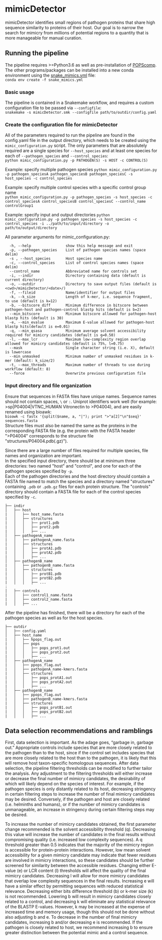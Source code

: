 # mimicDetector
mimicDetector identifies small regions of pathogen proteins that share high sequence similarity to proteins of their host. Our goal is to narrow the search for mimicry from millions of potential regions to a quantity that is more manageable for manual curation. 

## Running the pipeline
The pipeline requires >=Python3.6 as well as pre-installation of [POPScomp](https://github.com/Fraternalilab/POPScomp). The other programs/packages can be installed into a new conda environment using the [snake_mimics.yml]() file:  
`conda env create -f snake_mimics.yml`

### Basic usage
The pipeline is contained in a Snakemake workflow, and requires a custom configuration file to be passed via `--configfile`:  
`snakemake -s mimicDetector.smk --configfile path/to/outdir/config.yaml`

### Create the configuration file for mimicDetector
All of the parameters required to run the pipeline are found in the config.yaml file in the output directory, which needs to be created using the `mimic_configuration.py` script. The only parameters that are absolutely required are a single species for `--host_species` and at least one species for each of `--pathogen_species` and `--control_species`:  
`python mimic_configuration.py -p PATHOGEN(S) -s HOST -c CONTROL(S)`  

Example: specify multiple pathogen species 
`python mimic_configuration.py -p pathogen_speciesA pathogen_speciesB pathogen_speciesC -s host_species -c control_species`  

Example: specify multiple control species with a specific control group name  
`python mimic_configuration.py -p pathogen_species -s host_species -c control_speciesA control_speciesB control_speciesC --control_name controlGroup1`  

Example: specify input and output directories
`python mimic_configuration.py -p pathogen_species -s host_species -c control_species -i ../path/to/input/directory -o path/to/output/directory`



All parameter arguments for mimic_configuration.py:
```
  -h, --help                show this help message and exit
  -p, --pathogen_species    List of pathogen species names (space delim)
  -s , --host_species       Host species name
  -c, --control_species     List of control species names (space delim)
  --control_name            Abbreviated name for controls set
  -i, --indir               Directory containing data (default is current directory)
  -o, --outdir              Directory to save output files (default is <cwd>/mimicDetector/<date>/)
  -f, --fileid              Name/identifier for output files
  -k, --k_size              Length of k-mer, i.e. sequence fragment, to use (default is k=12)
  -b, --bitscore_diff       Minimum difference in bitscore between pathogen-host and pathogen-control blastp hits (default is b=2)
  --min_bitscore            Minimum bitscore allowed for pathogen-host blastp hits (default is 30)
  -e, --min_evalue          Maximum E-value allowed for pathogen-host blastp hits(default is e=0.01)
  -q, --min_qsasa           Minimum average solvent accessibility required for mimicry candidates (default is q=0.50)
  -l, --max_lcr             Maximum low-complexity region overlap allowed for mimicry candidates (default is 75%, l=0.75)
  --mask                    Single character string (i.e. X), default is lowercase
  --min_unmasked            Minimum number of unmasked residues in k-mer (default: k_size/2)
  -t, --max_threads         Maximum number of threads to use during workflow (default: 8)
  --force                   Overwrite previous configuration file
```

### Input directory and file organization
Ensure that sequences in FASTA files have unique names. Sequence names should not contain spaces, `\` or `:`. Uniprot identifiers work well (for example: >sp|P04004|VTNC_HUMAN Vitronectin to >P04004), and are easily renamed using bioawk:  
`bioawk -c fastx '{split($name, a, "|"); print ">"a[2]"\n"$seq}' sequences.fasta`  
Structure files must also be named the same as the proteins in the corresponding FASTA file (e.g. the protein with the FASTA header ">P04004" corresponds to the structure file "structures/P04004.pdb(.gz)"). 

Since there are a large number of files required for multiple species, file names and organization are important.  
In the specified input directory, there should be at minimum three directories: two named "host" and "control", and one for each of the pathogen species specified by `-p`.  
Each of the pathogen directories and the host directory should contain a FASTA file named to match the species and a directory named "structures" containing `.pdb` or `.pdb.gz` files for each protein structure. 
The "controls" directory should contain a FASTA file for each of the control species specified by `-c`. 
```
├── indir  
│   ├── host  
|   │   ├── host_name.fasta  
|   │   ├── structures  
|   │   │   ├── prot1.pdb  
|   │   │   ├── prot2.pdb  
|   │   │   ├── ...  
│   ├── pathogenA_name
|   │   ├── pathogenA_name.fasta
|   │   ├── structures
|   │   │   ├── protA1.pdb
|   │   │   ├── protA2.pdb
|   │   │   ├── ...
│   ├── pathogenB_name
|   │   ├── pathogenB_name.fasta
|   │   ├── structures
|   │   │   ├── protB1.pdb
|   │   │   ├── protB2.pdb
|   │   │   ├── ...
:
│   ├── controls
|   │   ├── control1_name.fasta
|   │   ├── control2_name.fasta
|   │   ├── ...
```
After the pipeline has finished, there will be a directory for each of the pathogen species as well as for the host species. 
```
├── outdir
│   ├── config.yaml
│   ├── host_name
|   │   ├── hpops_flag.out
|   │   ├── pops
|   │   │   ├── pops_prot1.out
|   │   │   ├── pops_prot2.out
|   │   │   ├── ...
│   ├── pathogenA_name
|   │   ├── ppops_flag.out
|   │   ├── pathogenA_name-kmers.fasta
|   │   ├── structures
|   │   │   ├── pops_protA1.out
|   │   │   ├── pops_protA2.out
|   │   │   ├── ...
│   ├── pathogenB_name
|   │   ├── ppops_flag.out
|   │   ├── pathogenB_name-kmers.fasta
|   │   ├── structures
|   │   │   ├── pops_protB1.out
|   │   │   ├── pops_protB2.out
|   │   │   ├── ...
```


## Data selection recommendations and ramblings
First, data selection is important. As the adage goes, “garbage in, garbage out.” Appropriate controls include species that are more closely related to the pathogen than to the host, since if the control set includes species that are more closely related to the host than to the pathogen, it is likely that this will remove host taxon-specific homologous sequences. 
After data selection, the pipeline filtering thresholds can be modified to further tailor the analysis. Any adjustment to the filtering thresholds will either increase or decrease the final number of mimicry candidates, the desirability of which will likely depend on the species of interest. For example, if the pathogen species is only distantly related to its host, decreasing stringency in certain filtering steps to increase the number of final mimicry candidates may be desired. Conversely, if the pathogen and host are closely related (i.e. helminths and humans), or if the number of mimicry candidates is unmanageable, an increase in stringency during certain filtering steps may be desired.
 
To increase the number of mimicry candidates obtained, the first parameter change recommended is the solvent accessibility threshold (q). Decreasing this value will increase the number of candidates in the final results without compromising quality (i.e. increased low complexity sequences). A q threshold greater than 0.5 indicates that the majority of the mimicry region is accessible for protein-protein interactions. However, low mean solvent accessibility for a given mimicry candidate may indicate that fewer residues are involved in mimicry interactions, so these candidates should be further screened for similarity between the accessible residues. Changing either E-value (e) or LCR content (l) thresholds will affect the quality of the final mimicry candidates. Decreasing l will allow for more mimicry candidates that overlap low complexity sequences in the final results. Increasing e will have a similar effect by permitting sequences with reduced statistical relevance. 
Decreasing either bits difference threshold (b) or k-mer size (k) is not recommended. Lowering b will result in mimicry candidates closely related to a control, and decreasing k will eliminate any statistical relevance of the BLASTP E-values. However, k may be increased at the expense of increased time and memory usage, though this should not be done without also adjusting b and e. To decrease in the number of final mimicry candidates, increasing b and/or decreasing e is recommended. If the pathogen is closely related to host, we recommend increasing b to ensure greater distinction between the potential mimic and a control sequence. 
